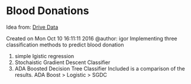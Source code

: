 # Blood Donations 
Idea from: [Drive Data](https://www.drivendata.org/competitions/2/)

Created on Mon Oct 10 16:11:11 2016
@author: igor
Implementing three classification methods to predict blood donation
1) simple lgistic regression
2) Stochaistic Gradient Descent Classifier
3) ADA Boosted Decision Tree Classifier 
Included is a comparison of the results. 
ADA Boost > Logistic > SGDC
